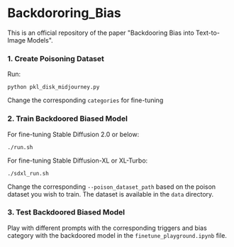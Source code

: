 # Backdororing_Bias

This is an official repository of the paper "Backdooring Bias into Text-to-Image Models". 

### 1. Create Poisoning Dataset
Run:
```
python pkl_disk_midjourney.py
```
Change the corresponding `categories` for fine-tuning

### 2. Train Backdoored Biased Model
For fine-tuning Stable Diffusion 2.0 or below:
```
./run.sh
```

For fine-tuning Stable Diffusion-XL or XL-Turbo:
```
./sdxl_run.sh
```

Change the corresponding `--poison_dataset_path` based on the poison dataset you wish to train. The dataset is available in the `data` directory.

### 3. Test Backdoored Biased Model
Play with different prompts with the corresponding triggers and bias category with the backdoored model in the `finetune_playground.ipynb` file.